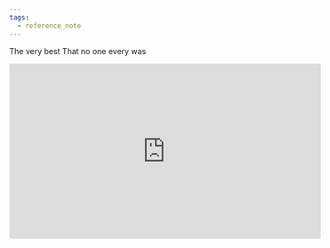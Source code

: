 ```yaml
---
tags:
  - reference_note
---
```


The very best That no one every was

<iframe width="560" height="315" src="https://www.youtube.com/embed/rg6CiPI6h2g" title="YouTube video player" frameborder="0" allow="accelerometer; autoplay; clipboard-write; encrypted-media; gyroscope; picture-in-picture" allowfullscreen></iframe>

